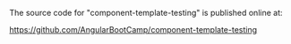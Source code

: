 The source code for "component-template-testing" is published online at:

https://github.com/AngularBootCamp/component-template-testing

